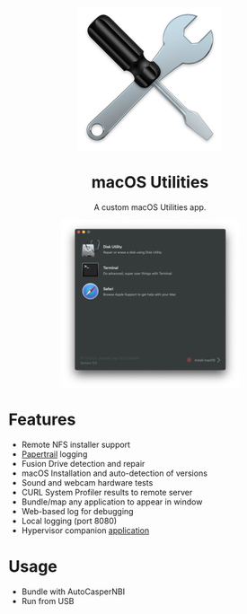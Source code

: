 <p align="center">
  <p align="center">
  <img align="center" src="https://raw.githubusercontent.com/128keaton/macOS-Utilities/master/macOS%20Utilities/Assets.xcassets/AppIcon.appiconset/256.png?raw=true">
  </p>
    <h1 align="center">macOS Utilities</h1>
    <p align="center">A custom macOS Utilities app.</p>
 </p>
  
<p align="center">
  <img align="center" src="https://github.com/128keaton/macOS-Utilities/blob/master/main-view.png?raw=true">
</p>

# Features
* Remote NFS installer support
* [Papertrail](https://papertrailapp.com/) logging
* Fusion Drive detection and repair
* macOS Installation and auto-detection of versions
* Sound and webcam hardware tests
* CURL System Profiler results to remote server
* Bundle/map any application to appear in window
* Web-based log for debugging
* Local logging (port 8080)
* Hypervisor companion [application](https://github.com/128keaton/macOS-Utilities-Hypervisor)

# Usage

* Bundle with AutoCasperNBI
* Run from USB

